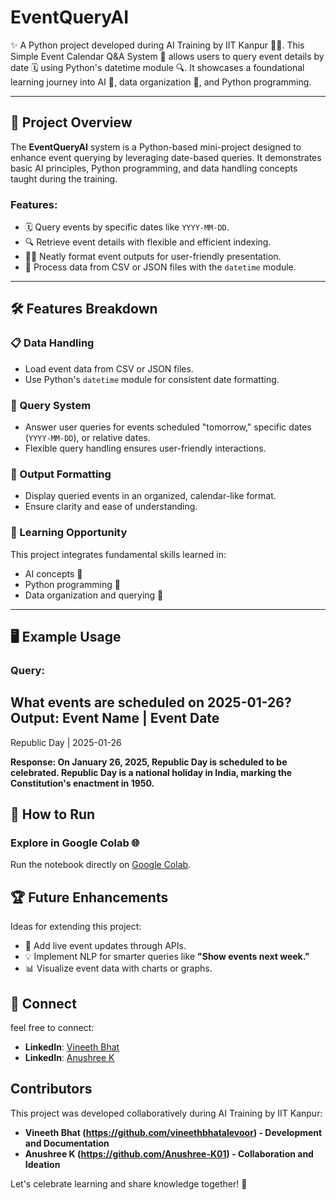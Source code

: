 # EventQueryAI
✨ A Python project developed during AI Training by IIT Kanpur 🧑‍💻. This Simple Event Calendar Q&A System 📆 allows users to query event details by date 🗓️ using Python's datetime module 🔍. It showcases a foundational learning journey into AI 🤖, data organization 📂, and Python programming.

---

## 🌟 Project Overview
The **EventQueryAI** system is a Python-based mini-project designed to enhance event querying by leveraging date-based queries. It demonstrates basic AI principles, Python programming, and data handling concepts taught during the training.

### Features:
- 🗓️ Query events by specific dates like `YYYY-MM-DD`.
- 🔍 Retrieve event details with flexible and efficient indexing.
- 🧑‍💻 Neatly format event outputs for user-friendly presentation.
- 📂 Process data from CSV or JSON files with the `datetime` module.

---

## 🛠️ Features Breakdown

### 📋 Data Handling
- Load event data from CSV or JSON files.
- Use Python's `datetime` module for consistent date formatting.

### 🔎 Query System
- Answer user queries for events scheduled "tomorrow," specific dates (`YYYY-MM-DD`), or relative dates.
- Flexible query handling ensures user-friendly interactions.

### 📅 Output Formatting
- Display queried events in an organized, calendar-like format.
- Ensure clarity and ease of understanding.

### 🌱 Learning Opportunity
This project integrates fundamental skills learned in:
- AI concepts 🤖
- Python programming 🐍
- Data organization and querying 📂

---

## 🖥️ Example Usage

### **Query:**
What events are scheduled on 2025-01-26?
**Output:**
Event Name         | Event Date
---------------------------------
Republic Day       | 2025-01-26

**Response:
On January 26, 2025, Republic Day is scheduled to be celebrated.
Republic Day is a national holiday in India, marking the Constitution's enactment in 1950.**

## 🚀 How to Run
### Explore in Google Colab 🌐
Run the notebook directly on [Google Colab](https://colab.research.google.com/drive/1gJSny08k-vnnZ8bOYBNf2mOJ3_JaxTpb?usp=sharing).

## 🏆 Future Enhancements
Ideas for extending this project:
- 📡 Add live event updates through APIs.
- 💡 Implement NLP for smarter queries like **"Show events next week."**
- 📊 Visualize event data with charts or graphs.

## 📣 Connect 
feel free to connect:

- **LinkedIn**: [Vineeth Bhat](https://www.linkedin.com/in/vineethbhatalevoor0507?utm_source=share&utm_campaign=share_via&utm_content=profile&utm_medium=android_app)
- **LinkedIn**: [Anushree K](https://www.linkedin.com/in/anushree-k-36a990330?utm_source=share&utm_campaign=share_via&utm_content=profile&utm_medium=android_app)
  
 ##  Contributors
This project was developed collaboratively during AI Training by IIT Kanpur:

- **Vineeth Bhat (https://github.com/vineethbhatalevoor) - Development and Documentation**  
- **Anushree K (https://github.com/Anushree-K01) - Collaboration and Ideation**

Let's celebrate learning and share knowledge together! 🚀

